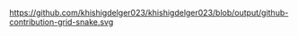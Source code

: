 https://github.com/khishigdelger023/khishigdelger023/blob/output/github-contribution-grid-snake.svg
